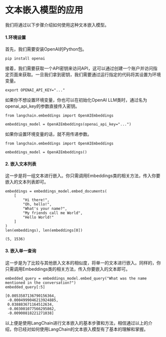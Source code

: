# 文本嵌入模型的应用

我们将通过以下步骤介绍如何使用这种文本嵌入模型。

####  1.环境设置

首先，我们需要安装OpenAI的Python包。

```
pip install openai
```

接着，我们需要获取一个API密钥来访问API，这可以通过创建一个账户并访问指定页面来获取。一旦我们拿到密钥，我们需要通过运行指定的代码将其设置为环境变量。

```
export OPENAI_API_KEY="..."
```

如果你不想设置环境变量，你也可以在初始化OpenAI LLM类时，通过名为openai_api_key的参数直接传入密钥。

```
from langchain.embeddings import OpenAIEmbeddings

embeddings_model = OpenAIEmbeddings(openai_api_key="...")
```
如果你设置环境变量的话，就不用传递参数。

```
from langchain.embeddings import OpenAIEmbeddings

embeddings_model = OpenAIEmbeddings()
```

####  2. 嵌入文本列表

这一步是将一组文本进行嵌入。你只需调用Embeddings类的相关方法，传入你要嵌入的文本列表即可。

```
embeddings = embeddings_model.embed_documents(
    [
        "Hi there!",
        "Oh, hello!",
        "What's your name?",
        "My friends call me World",
        "Hello World!"
    ]
)
len(embeddings), len(embeddings[0])
```

```
(5, 1536)
```

####  3. 嵌入单一查询

这一步是为了比较与其他嵌入文本的相似度，将单一的文本进行嵌入。同样的，你只需调用Embeddings类的相关方法，传入你要嵌入的文本即可。

```
embedded_query = embeddings_model.embed_query("What was the name mentioned in the conversation?")
embedded_query[:5]
```

```
[0.0053587136790156364,
 -0.0004999046213924885,
 0.038883671164512634,
 -0.003001077566295862,
 -0.00900818221271038]
```

以上便是使用LangChain进行文本嵌入的基本步骤和方法，相信通过以上的介绍，你已经对如何使用LangChain的文本嵌入模型有了基本的理解和掌握。